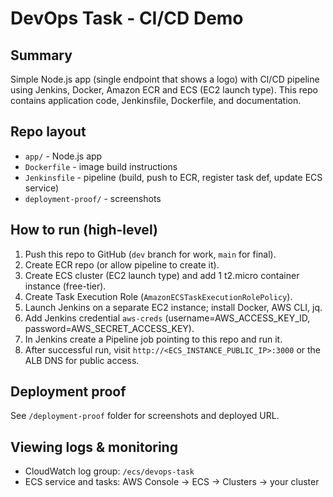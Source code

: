 # DevOps Task - CI/CD Demo

## Summary
Simple Node.js app (single endpoint that shows a logo) with CI/CD pipeline using Jenkins, Docker, Amazon ECR and ECS (EC2 launch type). This repo contains application code, Jenkinsfile, Dockerfile, and documentation.

## Repo layout
- `app/` - Node.js app
- `Dockerfile` - image build instructions
- `Jenkinsfile` - pipeline (build, push to ECR, register task def, update ECS service)
- `deployment-proof/` - screenshots

## How to run (high-level)
1. Push this repo to GitHub (`dev` branch for work, `main` for final).
2. Create ECR repo (or allow pipeline to create it).
3. Create ECS cluster (EC2 launch type) and add 1 t2.micro container instance (free-tier).
4. Create Task Execution Role (`AmazonECSTaskExecutionRolePolicy`).
5. Launch Jenkins on a separate EC2 instance; install Docker, AWS CLI, jq.
6. Add Jenkins credential `aws-creds` (username=AWS_ACCESS_KEY_ID, password=AWS_SECRET_ACCESS_KEY).
7. In Jenkins create a Pipeline job pointing to this repo and run it.
8. After successful run, visit `http://<ECS_INSTANCE_PUBLIC_IP>:3000` or the ALB DNS for public access.

## Deployment proof
See `/deployment-proof` folder for screenshots and deployed URL.

## Viewing logs & monitoring
- CloudWatch log group: `/ecs/devops-task`
- ECS service and tasks: AWS Console → ECS → Clusters → your cluster

